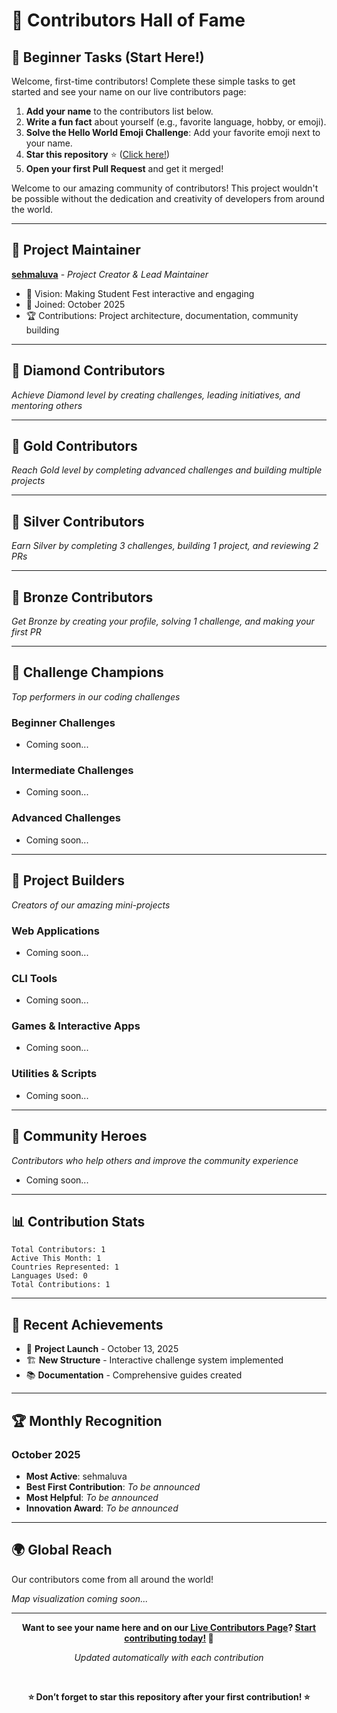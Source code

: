 # 🌟 Contributors Hall of Fame

## 📝 Beginner Tasks (Start Here!)

Welcome, first-time contributors! Complete these simple tasks to get started and see your name on our live contributors page:

1. **Add your name** to the contributors list below.
2. **Write a fun fact** about yourself (e.g., favorite language, hobby, or emoji).
3. **Solve the Hello World Emoji Challenge**: Add your favorite emoji next to your name.
4. **Star this repository** ⭐ ([Click here!](https://github.com/sehmaluva/hacktoberfest))
5. **Open your first Pull Request** and get it merged!

<!-- Once your PR is merged and you’ve completed these steps, you’ll appear on our [Live Contributors Page](web/contributors-live/)!

--- -->

Welcome to our amazing community of contributors! This project wouldn't be possible without the dedication and creativity of developers from around the world.

---

## 🚀 Project Maintainer

**[sehmaluva](https://github.com/sehmaluva)** - *Project Creator & Lead Maintainer*
- 🎯 Vision: Making Student Fest interactive and engaging
- 📅 Joined: October 2025
- 🏆 Contributions: Project architecture, documentation, community building

---

## 💎 Diamond Contributors

*Achieve Diamond level by creating challenges, leading initiatives, and mentoring others*

---

## 🥇 Gold Contributors  

*Reach Gold level by completing advanced challenges and building multiple projects*

---

## 🥈 Silver Contributors

*Earn Silver by completing 3 challenges, building 1 project, and reviewing 2 PRs*

---

## 🥉 Bronze Contributors

*Get Bronze by creating your profile, solving 1 challenge, and making your first PR*

---

## 🎯 Challenge Champions

*Top performers in our coding challenges*

### Beginner Challenges
- Coming soon...

### Intermediate Challenges  
- Coming soon...

### Advanced Challenges
- Coming soon...

---

## 🚀 Project Builders

*Creators of our amazing mini-projects*

### Web Applications
- Coming soon...

### CLI Tools
- Coming soon...

### Games & Interactive Apps
- Coming soon...

### Utilities & Scripts
- Coming soon...

---

## 🌟 Community Heroes

*Contributors who help others and improve the community experience*

- Coming soon...

---

## 📊 Contribution Stats

```
Total Contributors: 1
Active This Month: 1
Countries Represented: 1
Languages Used: 0
Total Contributions: 1
```

---

## 🎉 Recent Achievements

- 🎯 **Project Launch** - October 13, 2025
- 🏗️ **New Structure** - Interactive challenge system implemented
- 📚 **Documentation** - Comprehensive guides created

---

## 🏆 Monthly Recognition

### October 2025
- **Most Active**: sehmaluva
- **Best First Contribution**: *To be announced*
- **Most Helpful**: *To be announced*
- **Innovation Award**: *To be announced*

---

## 🌍 Global Reach

Our contributors come from all around the world! 

*Map visualization coming soon...*

---

<div align="center">

**Want to see your name here and on our [Live Contributors Page](web/contributors-live/)? [Start contributing today!](README.md#how-to-contribute) 🚀**

*Updated automatically with each contribution*

<br>

<strong>⭐ Don’t forget to star this repository after your first contribution! ⭐</strong>

</div>
